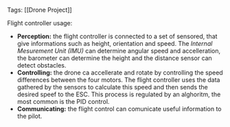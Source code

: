 Tags: [[Drone Project]]

Flight controller usage:
- **Perception:** the flight controller is connected to a set of sensored, that give informations such as height, orientation and speed. The *Internal Mesurement Unit (IMU)* can determine angular speed and accelleration, the barometer can determine the height and the distance sensor can detect obstacles.
- **Controlling:** the drone ca accellerate and rotate by controlling the speed differences between the four motors. The flight controller uses the data gathered by the sensors to calculate this speed and then sends the desired speef to the ESC. This process is regulated by an alghoritm, the most common is the PID control.
- **Communicating:** the flight control can comunicate useful information to the pilot.